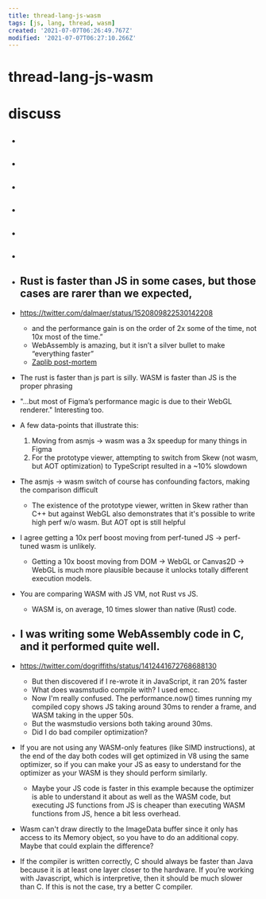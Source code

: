 ```yaml
---
title: thread-lang-js-wasm
tags: [js, lang, thread, wasm]
created: '2021-07-07T06:26:49.767Z'
modified: '2021-07-07T06:27:10.266Z'
---
```


# thread-lang-js-wasm

# discuss

- ## 

- ## 

- ## 

- ## 

- ## 

- ## 

- ## Rust is faster than JS in some cases, but those cases are rarer than we expected, 
- https://twitter.com/dalmaer/status/1520809822530142208
  - and the performance gain is on the order of 2x some of the time, not 10x most of the time.” 
  - WebAssembly is amazing, but it isn’t a silver bullet to make “everything faster”
  - [Zaplib post-mortem](https://zaplib.com/docs/blog_post_mortem.html)
- The rust is faster than js part is silly. WASM is faster than JS is the proper phrasing
- "...but most of Figma’s performance magic is due to their WebGL renderer." Interesting too.
- A few data-points that illustrate this:
  1. Moving from asmjs -> wasm was a 3x speedup for many things in Figma
  2. For the prototype viewer, attempting to switch from Skew (not wasm, but AOT optimization) to TypeScript resulted in a ~10% slowdown
- The asmjs -> wasm switch of course has confounding factors, making the comparison difficult
  - The existence of the prototype viewer, written in Skew rather than C++ but against WebGL also demonstrates that it's possible to write high perf w/o wasm. But AOT opt is still helpful

- I agree getting a 10x perf boost moving from perf-tuned JS -> perf-tuned wasm is unlikely.
  - Getting a 10x boost moving from DOM -> WebGL or Canvas2D -> WebGL is much more plausible because it unlocks totally different execution models.

- You are comparing WASM with JS VM, not Rust vs JS.
  - WASM is, on average, 10 times slower than native (Rust) code.

- ## I was writing some WebAssembly code in C, and it performed quite well. 
- https://twitter.com/dogriffiths/status/1412441672768688130
  - But then discovered if I re-wrote it in JavaScript, it ran 20% faster
  - What does wasmstudio compile with? I used emcc.
  - Now I'm really confused. The performance.now() times running my compiled copy shows JS taking around 30ms to render a frame, and WASM taking in the upper 50s. 
  - But the wasmstudio versions both taking around 30ms.
  - Did I do bad compiler optimization?
- If you are not using any WASM-only features (like SIMD instructions), at the end of the day both codes will get optimized in V8 using the same optimizer, so if you can make your JS as easy to understand for the optimizer as your WASM is they should perform similarly.
  - Maybe your JS code is faster in this example because the optimizer is able to understand it about as well as the WASM code, but executing JS functions from JS is cheaper than executing WASM functions from JS, hence a bit less overhead.
- Wasm can't draw directly to the ImageData buffer since it only has access to its Memory object, so you have to do an additional copy. Maybe that could explain the difference?
- If the compiler is written correctly, C should always be faster than Java because it is at least one layer closer to the hardware. If you’re working with Javascript, which is interpretive, then it should be much slower than C. If this is not the case, try a better C compiler.
